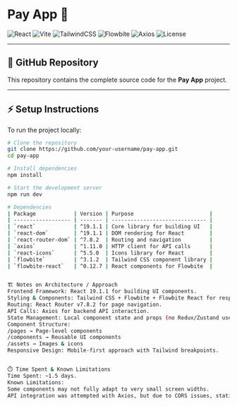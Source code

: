 # Pay App 🚀

![React](https://img.shields.io/badge/React-19.1.1-blue?logo=react) 
![Vite](https://img.shields.io/badge/Vite-6.0+-purple?logo=vite) 
![TailwindCSS](https://img.shields.io/badge/TailwindCSS-3.x-38B2AC?logo=tailwind-css) 
![Flowbite](https://img.shields.io/badge/Flowbite-3.1.2-0E7490?logo=flowbite) 
![Axios](https://img.shields.io/badge/Axios-1.11.0-5A29E4?logo=axios) 
![License](https://img.shields.io/badge/License-MIT-green)

---

## 📂 GitHub Repository

This repository contains the complete source code for the **Pay App** project.

---

## ⚡ Setup Instructions  

To run the project locally:  

```bash
# Clone the repository
git clone https://github.com/your-username/pay-app.git
cd pay-app

# Install dependencies
npm install

# Start the development server
npm run dev

# Dependencies
| Package            | Version | Purpose                        |
| ------------------ | ------- | ------------------------------ |
| `react`            | ^19.1.1 | Core library for building UI   |
| `react-dom`        | ^19.1.1 | DOM rendering for React        |
| `react-router-dom` | ^7.8.2  | Routing and navigation         |
| `axios`            | ^1.11.0 | HTTP client for API calls      |
| `react-icons`      | ^5.5.0  | Icons library for React        |
| `flowbite`         | ^3.1.2  | Tailwind CSS component library |
| `flowbite-react`   | ^0.12.7 | React components for Flowbite  |


🏗️ Notes on Architecture / Approach
Frontend Framework: React 19.1.1 for building UI components.
Styling & Components: Tailwind CSS + Flowbite + Flowbite React for responsive design.
Routing: React Router v7.8.2 for page navigation.
API Calls: Axios for backend API interaction.
State Management: Local component state and props (no Redux/Zustand used).
Component Structure:
/pages → Page-level components
/components → Reusable UI components
/assets → Images & icons
Responsive Design: Mobile-first approach with Tailwind breakpoints.


⏱️ Time Spent & Known Limitations
Time Spent: ~1.5 days.
Known Limitations:
Some components may not fully adapt to very small screen widths.
API integration was attempted with Axios, but due to CORS issues, static data with pagination was used instead with error handling.